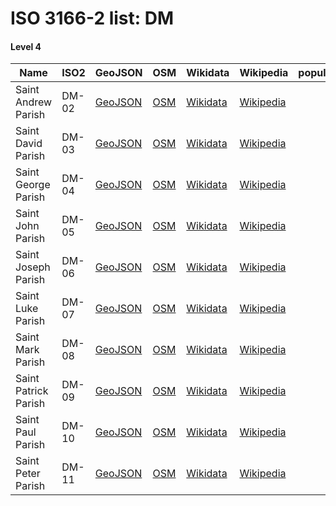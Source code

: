 # ISO 3166-2 list: DM


#### Level 4
Name | ISO2 | GeoJSON | OSM | Wikidata | Wikipedia | population 
--- | --- | --- | --- | --- | --- | --: 
Saint Andrew Parish | DM-02 | [GeoJSON](../../geojson/q8/iso2/DM/DM-02.geojson) | [OSM](https://www.openstreetmap.org/relation/2315027) | [Wikidata](https://www.wikidata.org/wiki/Q732322) | [Wikipedia](http://en.wikipedia.org/wiki/en%3ASaint%20Andrew%20Parish%2C%20Dominica) | 
Saint David Parish | DM-03 | [GeoJSON](../../geojson/q8/iso2/DM/DM-03.geojson) | [OSM](https://www.openstreetmap.org/relation/2314472) | [Wikidata](https://www.wikidata.org/wiki/Q1431129) | [Wikipedia](http://en.wikipedia.org/wiki/en%3ASaint%20David%20Parish%2C%20Dominica) | 
Saint George Parish | DM-04 | [GeoJSON](../../geojson/q8/iso2/DM/DM-04.geojson) | [OSM](https://www.openstreetmap.org/relation/1793745) | [Wikidata](https://www.wikidata.org/wiki/Q617801) | [Wikipedia](http://en.wikipedia.org/wiki/en%3ASaint%20George%20Parish%2C%20Dominica) | 
Saint John Parish | DM-05 | [GeoJSON](../../geojson/q8/iso2/DM/DM-05.geojson) | [OSM](https://www.openstreetmap.org/relation/2315070) | [Wikidata](https://www.wikidata.org/wiki/Q1476285) | [Wikipedia](http://en.wikipedia.org/wiki/en%3ASaint%20John%20Parish%2C%20Dominica) | 
Saint Joseph Parish | DM-06 | [GeoJSON](../../geojson/q8/iso2/DM/DM-06.geojson) | [OSM](https://www.openstreetmap.org/relation/2325658) | [Wikidata](https://www.wikidata.org/wiki/Q1476302) | [Wikipedia](http://en.wikipedia.org/wiki/en%3ASaint%20Joseph%20Parish%2C%20Dominica) | 
Saint Luke Parish | DM-07 | [GeoJSON](../../geojson/q8/iso2/DM/DM-07.geojson) | [OSM](https://www.openstreetmap.org/relation/2306401) | [Wikidata](https://www.wikidata.org/wiki/Q1431099) | [Wikipedia](http://en.wikipedia.org/wiki/en%3ASaint%20Luke%20Parish%2C%20Dominica) | 
Saint Mark Parish | DM-08 | [GeoJSON](../../geojson/q8/iso2/DM/DM-08.geojson) | [OSM](https://www.openstreetmap.org/relation/2306400) | [Wikidata](https://www.wikidata.org/wiki/Q1431115) | [Wikipedia](http://en.wikipedia.org/wiki/en%3ASaint%20Mark%20Parish%2C%20Dominica) | 
Saint Patrick Parish | DM-09 | [GeoJSON](../../geojson/q8/iso2/DM/DM-09.geojson) | [OSM](https://www.openstreetmap.org/relation/2304770) | [Wikidata](https://www.wikidata.org/wiki/Q1431108) | [Wikipedia](http://en.wikipedia.org/wiki/en%3ASaint%20Patrick%20Parish%2C%20Dominica) | 
Saint Paul Parish | DM-10 | [GeoJSON](../../geojson/q8/iso2/DM/DM-10.geojson) | [OSM](https://www.openstreetmap.org/relation/2325657) | [Wikidata](https://www.wikidata.org/wiki/Q339063) | [Wikipedia](http://en.wikipedia.org/wiki/en%3ASaint%20Paul%20Parish%2C%20Dominica) | 
Saint Peter Parish | DM-11 | [GeoJSON](../../geojson/q8/iso2/DM/DM-11.geojson) | [OSM](https://www.openstreetmap.org/relation/2325659) | [Wikidata](https://www.wikidata.org/wiki/Q1476294) | [Wikipedia](http://en.wikipedia.org/wiki/en%3ASaint%20Peter%20Parish%2C%20Dominica) | 
